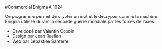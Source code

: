 #Commercial Enigma A 1924

Ce programme permet de crypter un mot et le decrypter comme la machine Enigma utilisée durant la seconde guerre mondiale par les forces de l'axes.

* Developpé par Valentin Coppin
* Design par Jean Ruellan
* Web par Sebastien Santerre
